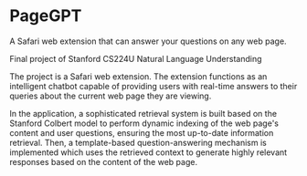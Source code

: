 # PageGPT
A Safari web extension that can answer your questions on any web page. 

Final project of Stanford CS224U Natural Language Understanding

The project is a Safari web extension. The extension functions as an intelligent chatbot capable of providing users with real-time answers to their queries about the current web page they are viewing.

In the application, a sophisticated retrieval system is built based on the Stanford Colbert model to perform dynamic indexing of the web page's content and user questions, ensuring the most up-to-date information retrieval. Then, a template-based question-answering mechanism is implemented which uses the retrieved context to generate highly relevant responses based on the content of the web page.
